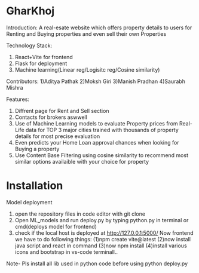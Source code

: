 # GharKhoj
Introduction:
A real-esate website which offers property details to users for Renting and Buying properties and even sell their own Properties

Technology Stack:
1) React+Vite for frontend
2) Flask for deployment
3) Machine learning(Linear reg/Logisitc reg/Cosine similarity)

Contributors:
1)Aditya Pathak
2)Moksh Giri
3)Manish Pradhan
4)Saurabh Mishra

Features:
1) Diffrent page for Rent and Sell section
2) Contacts for brokers aswwell
3) Use of Machine Learning models to evaluate Property prices from Real-Life data for TOP 3 major cities trained with thousands of property details for most precise evaluation
4) Even predicts your Home Loan approval chances when looking for Buying a property
5) Use Content Base Filtering using cosine similarity to recommend most similar options availaible with your choice for property


# Installation
   Model deployment
1) open the repository files in code editor with git clone
2) Open ML_models and run deploy.py by typing python.py in terminal or cmd(deploys model for frontend)
3) check if the local host is deployed at http://127.0.0.1:5000/
   Now frontend we have to do following things:
(1)npm create vite@latest
(2)now install java script and react in command
(3)now npm install
(4)install various icons and bootstrap in vs-code terminall..
   
Note- Pls install all lib used in python code before using python deploy.py

